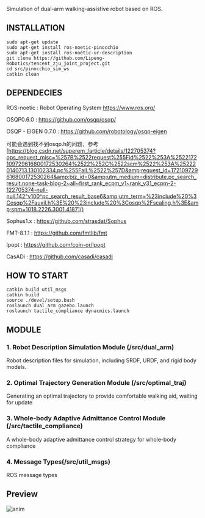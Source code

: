 Simulation of dual-arm walking-assistive robot based on ROS.

## INSTALLATION

```
sudo apt-get update
sudo apt-get install ros-noetic-pinocchio
sudo apt-get install ros-noetic-ur-description
git clone https://github.com/Lipeng-Robotics/tencent_zju_joint_project.git
cd src/pinocchio_sim_ws
catkin clean
```

## DEPENDECIES

ROS-noetic : Robot Operating System https://www.ros.org/

OSQP0.6.0 : https://github.com/osqp/osqp/

OSQP - EIGEN 0.7.0 : https://github.com/robotology/osqp-eigen

可能会遇到找不到osqp.h的问题，参考 [https://blog.csdn.net/superem_/article/details/122705374?ops_request_misc=%257B%2522request%255Fid%2522%253A%2522172109729616800172530264%2522%252C%2522scm%2522%253A%252220140713.130102334.pc%255Fall.%2522%257D&amp;request_id=172109729616800172530264&amp;biz_id=0&amp;utm_medium=distribute.pc_search_result.none-task-blog-2~all~first_rank_ecpm_v1~rank_v31_ecpm-2-122705374-null-null.142^v100^pc_search_result_base6&amp;utm_term=%23include%20%3Cosqp%2Fauxil.h%3E%20%23include%20%3Cosqp%2Fscaling.h%3E&amp;spm=1018.2226.3001.4187]()

Sophus1.x : https://github.com/strasdat/Sophus

FMT-8.1.1 : https://github.com/fmtlib/fmt

Ipopt : https://github.com/coin-or/Ipopt

CasADi : https://github.com/casadi/casadi

## HOW TO START

```
catkin build util_msgs
catkin build
source ./devel/setup.bash
roslaunch dual_arm gazebo.launch
roslaunch tactile_compliance dynacmics.launch
```

## MODULE

### 1. Robot Description Simulation Module (/src/dual_arm)

Robot description files for simulation, including SRDF, URDF, and rigid body models.

### 2. Optimal Trajectory Generation Module (/src/optimal_traj)

Generating an optimal trajectory to provide comfortable walking aid, waiting for update

### 3. Whole-body Adaptive Admittance Control Module (/src/tactile_compliance)

A whole-body adaptive admittance control strategy for whole-body compliance

### 4. Message Types(/src/util_msgs)

ROS message types

## Preview

![anim](robot.gif)
